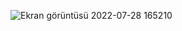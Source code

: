 ![Ekran görüntüsü 2022-07-28 165210](https://user-images.githubusercontent.com/110176660/181522252-bb870a31-454b-4715-9831-fec29c09c0cb.jpg)
